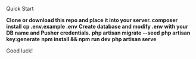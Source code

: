 Quick Start

**Clone or download this repo and place it into your server.
composer install**
**cp .env.example .env**
**Create database and modify .env with your DB name and Pusher credentials.**
**php artisan migrate --seed**
**php artisan key:generate**
**npm install && npm run dev**
**php artisan serve**

Good luck!
